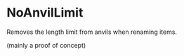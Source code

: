 # NoAnvilLimit
Removes the length limit from anvils when renaming items.

(mainly a proof of concept)
